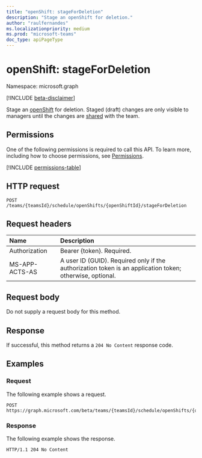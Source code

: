 ```yaml
---
title: "openShift: stageForDeletion"
description: "Stage an openShift for deletion."
author: "raulfernandes"
ms.localizationpriority: medium
ms.prod: "microsoft-teams"
doc_type: apiPageType
---
```


# openShift: stageForDeletion
Namespace: microsoft.graph

[!INCLUDE [beta-disclaimer](../../includes/beta-disclaimer.md)]

Stage an [openShift](../resources/openshift.md) for deletion. Staged (draft) changes are only visible to managers until the changes are [shared](../api/schedule-share.md) with the team. 

## Permissions
One of the following permissions is required to call this API. To learn more, including how to choose permissions, see [Permissions](/graph/permissions-reference).

<!-- {
  "blockType": "permissions",
  "name": "openshift-stagefordeletion-permissions"
}
-->
[!INCLUDE [permissions-table](../includes/permissions/openshift-stagefordeletion-permissions.md)]

## HTTP request

<!-- {
  "blockType": "ignored"
}
-->
``` http
POST /teams/{teamsId}/schedule/openShifts/{openShiftId}/stageForDeletion
```

## Request headers
|Name|Description|
|:---|:---|
|Authorization|Bearer {token}. Required.|
| MS-APP-ACTS-AS  | A user ID (GUID). Required only if the authorization token is an application token; otherwise, optional. |

## Request body
Do not supply a request body for this method.

## Response

If successful, this method returns a `204 No Content` response code.

## Examples

### Request

The following example shows a request.

<!-- {
  "blockType": "request",
  "name": "openshiftthis.stagefordeletion"
}
-->
``` http
POST https://graph.microsoft.com/beta/teams/{teamsId}/schedule/openShifts/{openShiftId}/stageForDeletion
```


### Response

The following example shows the response.

<!-- {
  "blockType": "response",
  "truncated": true
}
-->
``` http
HTTP/1.1 204 No Content
```
